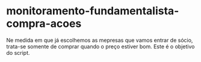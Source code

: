 # monitoramento-fundamentalista-compra-acoes
Ne medida em que já escolhemos as mepresas que vamos entrar de sócio, trata-se somente de comprar quando o preço estiver bom. Este é o objetivo do script. 
